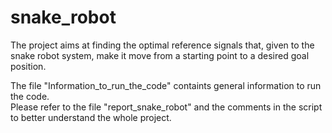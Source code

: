 # snake_robot
 The project aims at finding the optimal reference signals that, given to the snake robot system, make it move from a starting point to a desired goal position. <br />
 
 The file "Information_to_run_the_code" containts general information to run the code. <br />
 Please refer to the file "report_snake_robot" and the comments in the script to better understand the whole project.
